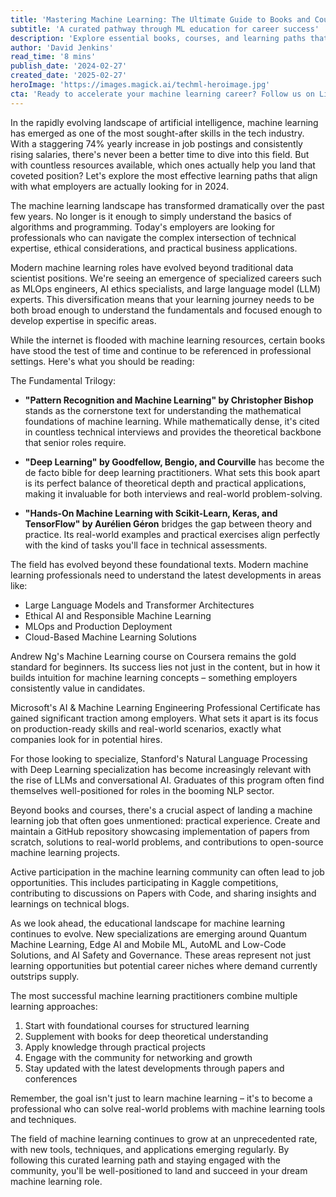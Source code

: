 ```yaml
---
title: 'Mastering Machine Learning: The Ultimate Guide to Books and Courses That Will Land You Your Dream Job'
subtitle: 'A curated pathway through ML education for career success'
description: 'Explore essential books, courses, and learning paths that will help you build a successful career in machine learning. From foundational texts to specialized certifications, this guide outlines what employers actually value in 2024 and beyond.'
author: 'David Jenkins'
read_time: '8 mins'
publish_date: '2024-02-27'
created_date: '2025-02-27'
heroImage: 'https://images.magick.ai/techml-heroimage.jpg'
cta: 'Ready to accelerate your machine learning career? Follow us on LinkedIn for daily insights, job opportunities, and exclusive content from industry leaders shaping the future of AI.'
---
```


In the rapidly evolving landscape of artificial intelligence, machine learning has emerged as one of the most sought-after skills in the tech industry. With a staggering 74% yearly increase in job postings and consistently rising salaries, there's never been a better time to dive into this field. But with countless resources available, which ones actually help you land that coveted position? Let's explore the most effective learning paths that align with what employers are actually looking for in 2024.

The machine learning landscape has transformed dramatically over the past few years. No longer is it enough to simply understand the basics of algorithms and programming. Today's employers are looking for professionals who can navigate the complex intersection of technical expertise, ethical considerations, and practical business applications.

Modern machine learning roles have evolved beyond traditional data scientist positions. We're seeing an emergence of specialized careers such as MLOps engineers, AI ethics specialists, and large language model (LLM) experts. This diversification means that your learning journey needs to be both broad enough to understand the fundamentals and focused enough to develop expertise in specific areas.

While the internet is flooded with machine learning resources, certain books have stood the test of time and continue to be referenced in professional settings. Here's what you should be reading:

The Fundamental Trilogy:

- **"Pattern Recognition and Machine Learning" by Christopher Bishop** stands as the cornerstone text for understanding the mathematical foundations of machine learning. While mathematically dense, it's cited in countless technical interviews and provides the theoretical backbone that senior roles require.

- **"Deep Learning" by Goodfellow, Bengio, and Courville** has become the de facto bible for deep learning practitioners. What sets this book apart is its perfect balance of theoretical depth and practical applications, making it invaluable for both interviews and real-world problem-solving.

- **"Hands-On Machine Learning with Scikit-Learn, Keras, and TensorFlow" by Aurélien Géron** bridges the gap between theory and practice. Its real-world examples and practical exercises align perfectly with the kind of tasks you'll face in technical assessments.

The field has evolved beyond these foundational texts. Modern machine learning professionals need to understand the latest developments in areas like:

- Large Language Models and Transformer Architectures
- Ethical AI and Responsible Machine Learning
- MLOps and Production Deployment
- Cloud-Based Machine Learning Solutions

Andrew Ng's Machine Learning course on Coursera remains the gold standard for beginners. Its success lies not just in the content, but in how it builds intuition for machine learning concepts – something employers consistently value in candidates.

Microsoft's AI & Machine Learning Engineering Professional Certificate has gained significant traction among employers. What sets it apart is its focus on production-ready skills and real-world scenarios, exactly what companies look for in potential hires.

For those looking to specialize, Stanford's Natural Language Processing with Deep Learning specialization has become increasingly relevant with the rise of LLMs and conversational AI. Graduates of this program often find themselves well-positioned for roles in the booming NLP sector.

Beyond books and courses, there's a crucial aspect of landing a machine learning job that often goes unmentioned: practical experience. Create and maintain a GitHub repository showcasing implementation of papers from scratch, solutions to real-world problems, and contributions to open-source machine learning projects.

Active participation in the machine learning community can often lead to job opportunities. This includes participating in Kaggle competitions, contributing to discussions on Papers with Code, and sharing insights and learnings on technical blogs.

As we look ahead, the educational landscape for machine learning continues to evolve. New specializations are emerging around Quantum Machine Learning, Edge AI and Mobile ML, AutoML and Low-Code Solutions, and AI Safety and Governance. These areas represent not just learning opportunities but potential career niches where demand currently outstrips supply.

The most successful machine learning practitioners combine multiple learning approaches:

1. Start with foundational courses for structured learning
2. Supplement with books for deep theoretical understanding
3. Apply knowledge through practical projects
4. Engage with the community for networking and growth
5. Stay updated with the latest developments through papers and conferences

Remember, the goal isn't just to learn machine learning – it's to become a professional who can solve real-world problems with machine learning tools and techniques.

The field of machine learning continues to grow at an unprecedented rate, with new tools, techniques, and applications emerging regularly. By following this curated learning path and staying engaged with the community, you'll be well-positioned to land and succeed in your dream machine learning role.